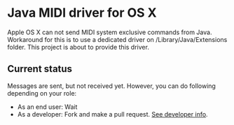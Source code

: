 # Java MIDI driver for OS X

Apple OS X can not send MIDI system exclusive commands from Java. Workaround for this is to use a dedicated driver on /Library/Java/Extensions folder. This project is about to provide this driver.

## Current status

Messages are sent, but not received yet. However, you can do following depending on your role:

* As an end user: Wait
* As a developer: Fork and make a pull request. [See developer info](https://github.com/ritola/OSXMidi/blob/master/DEVELOPING.md).

